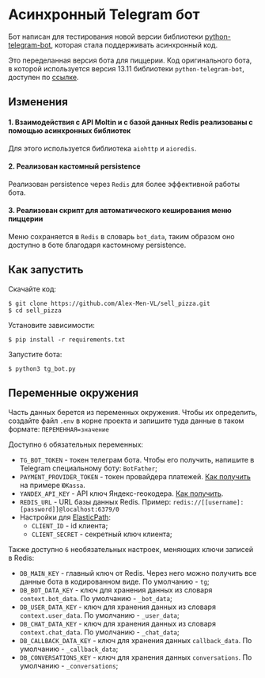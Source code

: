 # Асинхронный Telegram бот

Бот написан для тестирования новой версии библиотеки
[python-telegram-bot](https://python-telegram-bot.readthedocs.io/en/latest/index.html), которая стала поддерживать
асинхронный код.

Это переделанная версия бота для пиццерии. Код оригинального бота, в которой используется версия 13.11 библиотеки
`python-telegram-bot`, доступен по [ссылке](https://github.com/Alex-Men-VL/sell_pizza).

## Изменения

#### 1. Взаимодействия с API Moltin и с базой данных Redis реализованы с помощью асинхронных библиотек

Для этого используется библиотека `aiohttp` и `aioredis`.

#### 2. Реализован кастомный persistence

Реализован persistence через `Redis` для более эффективной работы бота.

#### 3. Реализован скрипт для автоматического кеширования меню пиццерии

Меню сохраняется в `Redis` в словарь `bot_data`, таким образом оно доступно в боте благодаря кастомному persistence.


## Как запустить

Скачайте код:
```shell
$ git clone https://github.com/Alex-Men-VL/sell_pizza.git
$ cd sell_pizza
```

Установите зависимости:
```shell
$ pip install -r requirements.txt
```
Запустите бота:
```shell
$ python3 tg_bot.py
```

## Переменные окружения

Часть данных берется из переменных окружения. Чтобы их определить, создайте файл `.env` в корне проекта и запишите 
туда данные в таком формате: `ПЕРЕМЕННАЯ=значение`

Доступно `6` обязательных переменных:

- `TG_BOT_TOKEN` - токен телеграм бота. Чтобы его получить, напишите в Telegram специальному боту: `BotFather`;
- `PAYMENT_PROVIDER_TOKEN` - токен провайдера платежей. [Как получить](https://yookassa.ru/docs/support/payments/onboarding/integration/cms-module/telegram) на примере `ЮKassa`.
- `YANDEX_API_KEY` - API ключ Яндекс-геокодера. [Как получить](https://developer.tech.yandex.ru/services/).
- `REDIS_URL` - URL базы данных Redis. Пример: `redis://[[username]:[password]]@localhost:6379/0`
- Настройки для [ElasticPath](https://euwest.cm.elasticpath.com/):
  - `CLIENT_ID` - id клиента;
  - `CLIENT_SECRET` - секретный ключ клиента;

Также доступно `6` необязательных настроек, меняющих ключи записей в Redis:

- `DB_MAIN_KEY` - главный ключ от Redis. Через него можно получить все данные бота в кодированном виде.
По умолчанию - `tg`;
- `DB_BOT_DATA_KEY` - ключ для хранения данных из словаря `context.bot_data`. По умолчанию - `_bot_data`;
- `DB_USER_DATA_KEY` - ключ для хранения данных из словаря `context.user_data`. По умолчанию - `_user_data`;
- `DB_CHAT_DATA_KEY` - ключ для хранения данных из словаря `context.chat_data`. По умолчанию - `_chat_data`;
- `DB_CALLBACK_DATA_KEY` - ключ для хранения данных `callback_data`. По умолчанию - `_callback_data`;
- `DB_CONVERSATIONS_KEY` - ключ для хранения данных `conversations`. По умолчанию - `_conversations`;
